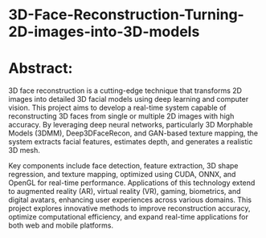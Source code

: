# 3D-Face-Reconstruction-Turning-2D-images-into-3D-models

# Abstract:
3D face reconstruction is a cutting-edge technique that transforms 2D images into detailed 3D facial models using deep learning and computer vision. This project aims to develop a real-time system capable of reconstructing 3D faces from single or multiple 2D images with high accuracy. By leveraging deep neural networks, particularly 3D Morphable Models (3DMM), Deep3DFaceRecon, and GAN-based texture mapping, the system extracts facial features, estimates depth, and generates a realistic 3D mesh.

Key components include face detection, feature extraction, 3D shape regression, and texture mapping, optimized using CUDA, ONNX, and OpenGL for real-time performance. Applications of this technology extend to augmented reality (AR), virtual reality (VR), gaming, biometrics, and digital avatars, enhancing user experiences across various domains. This project explores innovative methods to improve reconstruction accuracy, optimize computational efficiency, and expand real-time applications for both web and mobile platforms.
